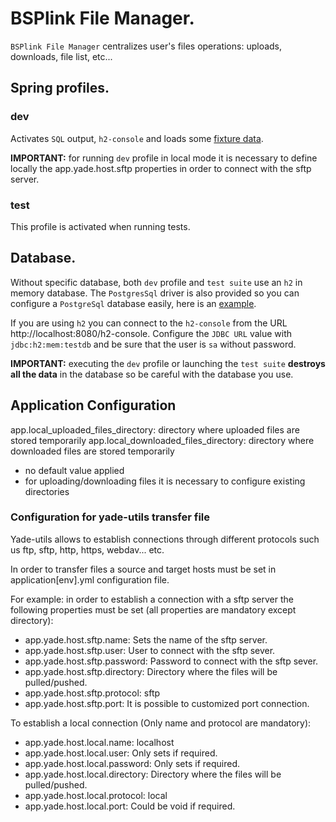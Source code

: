 # BSPlink File Manager.

`BSPlink File Manager` centralizes user's files operations: uploads, downloads,
file list, etc...

## Spring profiles.

### dev

Activates `SQL` output, `h2-console` and loads some
[fixture data](src/main/resources/db/data/dev/R__example_data.sql).

**IMPORTANT:** for running `dev` profile in local mode it is necessary to define locally the 
app.yade.host.sftp properties in order to connect with the sftp server.

### test

This profile is activated when running tests.

## Database.

Without specific database, both `dev` profile and `test suite` use an `h2`
in memory database. The `PostgresSql` driver is also provided so you can
configure a `PostgreSql` database easily, here is an
[example](config/application-dev.yml.example).

If you are using `h2` you can connect to the `h2-console` from the URL
http://localhost:8080/h2-console. Configure the `JDBC URL` value with
`jdbc:h2:mem:testdb` and be sure that the user is `sa` without password.

**IMPORTANT:** executing the `dev` profile or launching the `test suite`
**destroys all the data** in the database so be careful with the database
you use.

## Application Configuration

app.local_uploaded_files_directory: directory where uploaded files are stored temporarily
app.local_downloaded_files_directory: directory where downloaded files are stored temporarily

- no default value applied
- for uploading/downloading files it is necessary to configure existing directories

### Configuration for yade-utils transfer file
Yade-utils allows to establish connections through different protocols such us ftp, sftp, http, https, webdav... etc.

In order to transfer files a source and target hosts must be set in application[env].yml configuration file.

For example: in order to establish a connection with a sftp server the following properties must be set (all properties are mandatory except directory):

- app.yade.host.sftp.name: Sets the name of the sftp server.
- app.yade.host.sftp.user: User to connect with the sftp sever.
- app.yade.host.sftp.password: Password to connect with the sftp sever.
- app.yade.host.sftp.directory: Directory where the files will be pulled/pushed.
- app.yade.host.sftp.protocol: sftp
- app.yade.host.sftp.port: It is possible to customized port connection.

To establish a local connection (Only name and protocol are mandatory):

- app.yade.host.local.name: localhost
- app.yade.host.local.user: Only sets if required.
- app.yade.host.local.password: Only sets if required.
- app.yade.host.local.directory: Directory where the files will be pulled/pushed.
- app.yade.host.local.protocol: local
- app.yade.host.local.port: Could be void if required.

